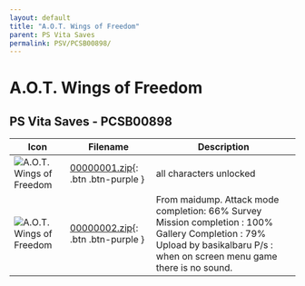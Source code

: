 ```yaml
---
layout: default
title: "A.O.T. Wings of Freedom"
parent: PS Vita Saves
permalink: PSV/PCSB00898/
---
```

# A.O.T. Wings of Freedom

## PS Vita Saves - PCSB00898

| Icon | Filename | Description |
|------|----------|-------------|
| ![A.O.T. Wings of Freedom](https://github.com/bucanero/apollo-vita/raw/main/sce_sys/icon0.png) | [00000001.zip](00000001.zip){: .btn .btn-purple } | all characters unlocked  |
| ![A.O.T. Wings of Freedom](https://github.com/bucanero/apollo-vita/raw/main/sce_sys/icon0.png) | [00000002.zip](00000002.zip){: .btn .btn-purple } | From maidump.  Attack mode completion: 66% Survey Mission completion : 100% Gallery Completion : 79%  Upload by basikalbaru P/s : when on screen menu game there is no sound.  |
